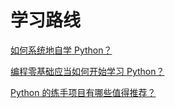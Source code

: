 # 学习路线

[如何系统地自学 Python？](https://www.zhihu.com/question/29138020/answer/81972368)

[编程零基础应当如何开始学习 Python？](https://www.zhihu.com/question/20039623/answer/64926634)

[Python 的练手项目有哪些值得推荐？](https://www.zhihu.com/question/29372574/answer/88744491)